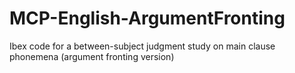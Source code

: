 # MCP-English-ArgumentFronting
Ibex code for a between-subject judgment study on main clause phonemena (argument fronting version)

